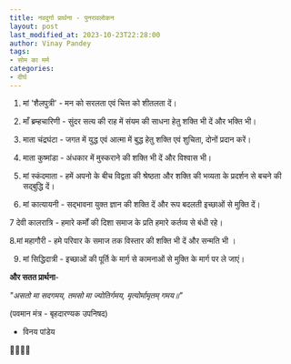 ```yaml
---
title: नवदुर्गा प्रार्थना - पुनरावलोकन
layout: post
last_modified_at: 2023-10-23T22:28:00
author: Vinay Pandey
tags:
- सोम का मर्म
categories:
- दीर्घ
---
```

1. मां 'शैलपुत्री' - मन को सरलता एवं चित्त को शीतलता दें।

2. माँ ब्रम्हचारिणी - सुंदर सत्य की राह में संयम की साधना हेतु शक्ति भी दें और भक्ति भी।

3. माता चंद्रघंटा - जगत में युद्ध एवं आत्मा में बुद्ध हेतु शक्ति एवं शुचिता, दोनों प्रदान करें।

4. माता कुष्मांडा - अंधकार में मुस्कराने की शक्ति भी दें और विश्वास भी।

5. मां स्कंदमाता - हमें अपनो के बीच विद्वता की श्रेष्ठता और शक्ति की भव्यता के प्रदर्शन से बचने की सद्बुद्धि दें।

6. मां कात्यायनी - सद्भावना युक्त ज्ञान की शक्ति दें और रूप बदलती इच्छाओं से मुक्ति दें।

7 देवी कालरात्रि - हमारे कर्मों की दिशा समाज के प्रति हमारे कर्तव्य से बंधी रहे।

8.मां महागौरी - हमे परिवार के समाज तक विस्तार की शक्ति भी दें और सन्मति भी ।

9. मां सिद्धिदात्री - इच्छाओं की पूर्ति के मार्ग से कामनाओं से मुक्ति के मार्ग पर ले जाएं।

**और सतत प्रार्थना**-

*"असतो मा सदगमय,*
*तमसो मा ज्योतिर्गमय,*
*मृत्योर्मामृतम् गमय॥"*

(पवमान मंत्र - बृहदारण्यक उपनिषद)

- विनय पांडेय

🙏🌷🌷🙏



